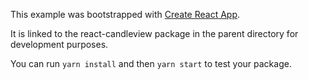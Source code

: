 This example was bootstrapped with [Create React App](https://github.com/facebook/create-react-app).

It is linked to the react-candleview package in the parent directory for development purposes.

You can run `yarn install` and then `yarn start` to test your package.
